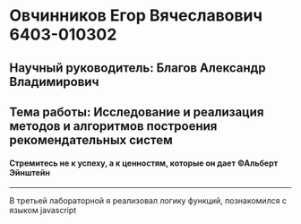 # Овчинников Егор Вячеславович 6403-010302
## Научный руководитель: Благов Александр Владимирович
## Тема работы: Исследование и реализация методов и алгоритмов построения рекомендательных систем
#### Стремитесь не к успеху, а к ценностям, которые он дает ©Альберт Эйнштейн

---

В третьей лабораторной я реализовал логику функций, познакомился с языком javascript